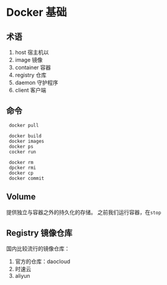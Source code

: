 # Docker 基础

## 术语

1. host 宿主机以
2. image 镜像
3. container 容器
4. registry 仓库
5. daemon 守护程序
6. client 客户端


## 命令

``` dos
 docker pull

 docker build
 docker images
 docker ps
 cocker run

 docker rm
 dpcker rmi
 docker cp
 docker commit

```

## Volume

提供独立与容器之外的持久化的存储。
之前我们运行容器，在`stop`


## Registry 镜像仓库
国内比较流行的镜像仓库：

1. 官方的仓库：daocloud
2. 时速云
3. aliyun